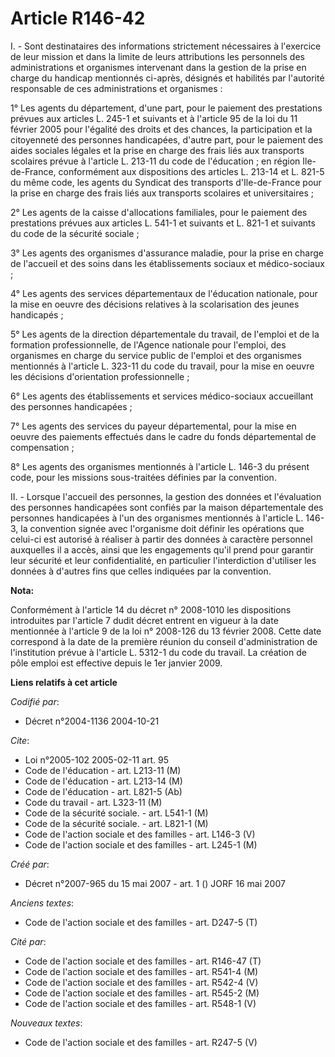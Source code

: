 # Article R146-42

I. - Sont destinataires des informations strictement nécessaires à l'exercice de leur mission et dans la limite de leurs
attributions les personnels des administrations et organismes intervenant dans la gestion de la prise en charge du handicap
mentionnés ci-après, désignés et habilités par l'autorité responsable de ces administrations et organismes :

1° Les agents du département, d'une part, pour le paiement des prestations prévues aux articles L. 245-1 et suivants et à
l'article 95 de la loi du 11 février 2005 pour l'égalité des droits et des chances, la participation et la citoyenneté des
personnes handicapées, d'autre part, pour le paiement des aides sociales légales et la prise en charge des frais liés aux
transports scolaires prévue à l'article L. 213-11 du code de l'éducation ; en région Ile-de-France, conformément aux
dispositions des articles L. 213-14 et L. 821-5 du même code, les agents du Syndicat des transports d'Ile-de-France pour la
prise en charge des frais liés aux transports scolaires et universitaires ;

2° Les agents de la caisse d'allocations familiales, pour le paiement des prestations prévues aux articles L. 541-1 et
suivants et L. 821-1 et suivants du code de la sécurité sociale ;

3° Les agents des organismes d'assurance maladie, pour la prise en charge de l'accueil et des soins dans les établissements
sociaux et médico-sociaux ;

4° Les agents des services départementaux de l'éducation nationale, pour la mise en oeuvre des décisions relatives à la
scolarisation des jeunes handicapés ;

5° Les agents de la direction départementale du travail, de l'emploi et de la formation professionnelle, de l'Agence
nationale pour l'emploi, des organismes en charge du service public de l'emploi et des organismes mentionnés à l'article L.
323-11 du code du travail, pour la mise en oeuvre les décisions d'orientation professionnelle ;

6° Les agents des établissements et services médico-sociaux accueillant des personnes handicapées ;

7° Les agents des services du payeur départemental, pour la mise en oeuvre des paiements effectués dans le cadre du fonds
départemental de compensation ;

8° Les agents des organismes mentionnés à l'article L. 146-3 du présent code, pour les missions sous-traitées définies par la
convention.

II. - Lorsque l'accueil des personnes, la gestion des données et l'évaluation des personnes handicapées sont confiés par la
maison départementale des personnes handicapées à l'un des organismes mentionnés à l'article L. 146-3, la convention signée
avec l'organisme doit définir les opérations que celui-ci est autorisé à réaliser à partir des données à caractère personnel
auxquelles il a accès, ainsi que les engagements qu'il prend pour garantir leur sécurité et leur confidentialité, en
particulier l'interdiction d'utiliser les données à d'autres fins que celles indiquées par la convention.

**Nota:**

Conformément à l'article 14 du décret n° 2008-1010 les dispositions introduites par l'article 7 dudit décret entrent en
vigueur à la date mentionnée à l'article 9 de la loi n° 2008-126 du 13 février 2008. Cette date correspond à la date de la
première réunion du conseil d'administration de l'institution prévue à l'article L. 5312-1 du code du travail. La création de
pôle emploi est effective depuis le 1er janvier 2009.

**Liens relatifs à cet article**

_Codifié par_:

  - Décret n°2004-1136 2004-10-21

_Cite_:

  - Loi n°2005-102 2005-02-11 art. 95
  - Code de l'éducation - art. L213-11 (M)
  - Code de l'éducation - art. L213-14 (M)
  - Code de l'éducation - art. L821-5 (Ab)
  - Code du travail - art. L323-11 (M)
  - Code de la sécurité sociale. - art. L541-1 (M)
  - Code de la sécurité sociale. - art. L821-1 (M)
  - Code de l'action sociale et des familles - art. L146-3 (V)
  - Code de l'action sociale et des familles - art. L245-1 (M)

_Créé par_:

  - Décret n°2007-965 du 15 mai 2007 - art. 1 () JORF 16 mai 2007

_Anciens textes_:

  - Code de l'action sociale et des familles - art. D247-5 (T)

_Cité par_:

  - Code de l'action sociale et des familles - art. R146-47 (T)
  - Code de l'action sociale et des familles - art. R541-4 (M)
  - Code de l'action sociale et des familles - art. R542-4 (V)
  - Code de l'action sociale et des familles - art. R545-2 (M)
  - Code de l'action sociale et des familles - art. R548-1 (V)

_Nouveaux textes_:

  - Code de l'action sociale et des familles - art. R247-5 (V)
